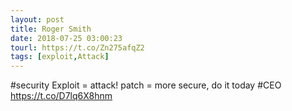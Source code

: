 ```yaml
---
layout: post
title: Roger Smith
date: 2018-07-25 03:00:23
tourl: https://t.co/Zn275afqZ2
tags: [exploit,Attack]
---
```

#security Exploit = attack! patch = more secure, do it today #CEO https://t.co/D7lq6X8hnm